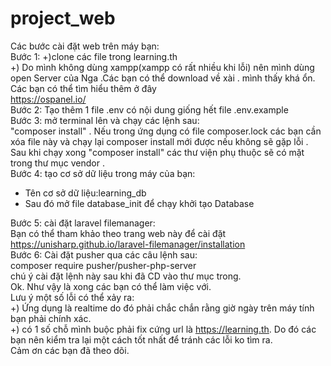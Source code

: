 # project_web
Các bước cài đặt web trên máy bạn:<br>
Bước 1: +)clone các file trong learning.th<br>
	+) Do mình không dùng xampp(xampp có rất nhiều khi lỗi) nên mình dùng open Server của Nga .Các bạn có thể download về xài . mình thấy khá ổn. Các bạn có thể tìm hiểu thêm ở đây<br>
https://ospanel.io/<br>
Bước 2: Tạo thêm 1 file .env có nội dung giống hết file .env.example<br>
Bước 3: mở terminal lên và chạy các lệnh sau:<br>
	"composer install" . Nếu trong ứng dụng có file composer.lock các bạn cần xóa file này và chạy lại composer install mới được nếu không sẽ gặp lỗi .<br>
Sau khi chạy xong "composer install" các thư viện phụ thuộc sẽ có mặt trong thư mục vendor .<br>
Bước 4: tạo cơ sở dữ liệu trong máy của bạn:<br>
-	Tên cơ sở dữ liệu:learning_db<br>
-	Sau đó mở file database_init để chạy khởi tạo Database<br>


Bước 5: cài đặt laravel filemanager: <br>
Bạn có thể tham khảo theo trang web này để cài đặt
https://unisharp.github.io/laravel-filemanager/installation<br>
Bước 6: Cài đặt pusher qua các câu lệnh sau:<br>
composer require pusher/pusher-php-server<br>
chú ý cài đặt lệnh này sau khi đã CD vào thư mục trong.<br>
Ok. Như vậy là xong các bạn có thể làm việc với.<br>
Lưu ý một số lỗi có thể xảy ra:<br>
	+) Ứng dụng là realtime do đó phải chắc chắn rằng giờ ngày trên máy tính bạn phải chính xác.<br>
	+) có 1 số chỗ mình buộc phải fix cứng url là https://learning.th. Do đó các bạn nên kiểm tra lại một cách tốt nhất để tránh các lỗi ko tìm ra. <br>
Cảm ơn các bạn đã theo dõi.<br>

